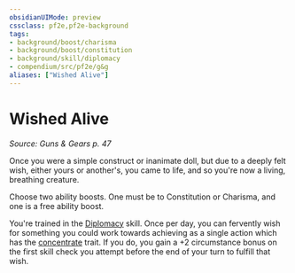 ```yaml
---
obsidianUIMode: preview
cssclass: pf2e,pf2e-background
tags:
- background/boost/charisma
- background/boost/constitution
- background/skill/diplomacy
- compendium/src/pf2e/g&g
aliases: ["Wished Alive"]
---
```

# Wished Alive
*Source: Guns & Gears p. 47*  

Once you were a simple construct or inanimate doll, but due to a deeply felt wish, either yours or another's, you came to life, and so you're now a living, breathing creature.

Choose two ability boosts. One must be to Constitution or Charisma, and one is a free ability boost.

You're trained in the [Diplomacy](/compendium/skills.md#Diplomacy) skill. Once per day, you can fervently wish for something you could work towards achieving as a single action which has the [concentrate](/rules/traits/concentrate.md) trait. If you do, you gain a +2 circumstance bonus on the first skill check you attempt before the end of your turn to fulfill that wish.